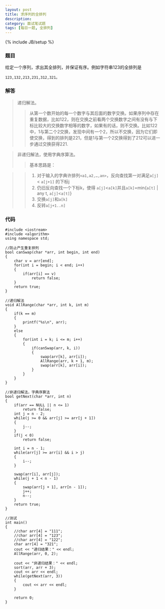 ```yaml
---
layout: post
title: 求序列的全排列
description: 
category: 面试笔试题
tags: [每日一题, 全排列]
---
```

{% include JB/setup %}

### 题目
给定一个序列，求出其全排列，并保证有序。例如字符串123的全排列是

	123,132,213,231,312,321。

### 解答

> 递归解法。
>>从第一个数开始的每一个数字与其后面的数字交换。如果序列中存在重复数据，比如122，则在交换之前看两个交换数字之间有没有与下标比较大的交换数字相等的数字，如果有的话，则不交换。比如122中，1与第二个2交换，发现中间有一个2，所以不交换，因为它们即使交换，得到的排列是221，但是1与第一个2交换得到了212可以进一步通过交换获得221.

> 非递归解法，使用字典序算法。
>> 基本思路是：

>> 1.	对于输入的字典许排列`<a1,a2,…,an>`，反向查找第一对满足`a[j]` < `a[j+1]` 的下标j
>> 2.	仍旧反向查找一个下标k，使得 `a[j]`<`a[k]`并且`a[k]`=min{`a[t]` | any t, `a[j]`<`a[t]`}
>> 3.	交换`a[j]`和`a[k]`
>> 4.	反转`a[j+1..n]`  

### 代码

	#include <iostream>  
	#include <algorithm>  
	using namespace std;  
  
	//防止产生重复排列  
	bool canSwap(char *arr, int begin, int end)  
	{  
    	char v = arr[end];  
    	for(int i = begin; i < end; i++)  
    	{  
    	    if(arr[i] == v)  
    	        return false;  
    	}  
    	return true;  
	}  
  
	//递归解法  
	void AllRange(char *arr, int k, int m)  
	{  
    	if(k == m)  
    	{  
    	    printf("%s\n", arr);  
    	}  
    	else  
    	{  
    	    for(int i = k; i <= m; i++)  
    	    {  
    	        if(canSwap(arr, k, i))  
    	        {  
    	            swap(arr[k], arr[i]);  
    	            AllRange(arr, k + 1, m);  
    	            swap(arr[k], arr[i]);  
    	        }  
    	    }  
    	}  
	}  
  
	//非递归解法，字典序算法  
	bool getNext(char *arr, int n)  
	{  
    	if(arr == NULL || n <= 1)  
    	    return false;  
    	int j = n - 2;  
    	while(j >= 0 && arr[j] >= arr[j + 1])  
    	{  
    	    j--;  
    	}  
    	if(j < 0)  
    	    return false;  
  	
    	int i = n - 1;  
    	while(arr[j] >= arr[i] && i > j)  
    	{  
    	    i--;  
    	}  
  	
    	swap(arr[i], arr[j]);  
    	while(j + 1 < n - 1)  
    	{  
    	    swap(arr[j + 1], arr[n - 1]);  
    	    j++;  
    	    n--;  
    	}  
    	return true;  
	}  
  
	//测试  
	int main()  
	{  
    	//char arr[4] = "111";  
    	//char arr[4] = "123";  
    	//char arr[4] = "122";  
    	char arr[4] = "321";  
    	cout << "递归结果：" << endl;  
    	AllRange(arr, 0, 2);  
  	
    	cout << "非递归结果：" << endl;  
    	sort(arr, arr + 3);  
    	cout << arr << endl;  
    	while(getNext(arr, 3))  
    	{  
    	    cout << arr << endl;  
    	}  
  	
    	return 0;  
	}  
